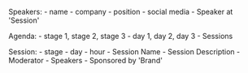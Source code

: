 Speakers:
    - name
    - company
    - position
    - social media
    - Speaker at 'Session'

Agenda:
    - stage 1, stage 2, stage 3
        - day 1, day 2, day 3
            - Sessions

Session: 
    - stage
    - day
    - hour
    - Session Name
    - Session Description
    - Moderator
    - Speakers
    - Sponsored by 'Brand'

<!-- Matchmaking:
    - sign in users
    - Chat between users
    - Topics chatrooms
    - Push notifications -->

    